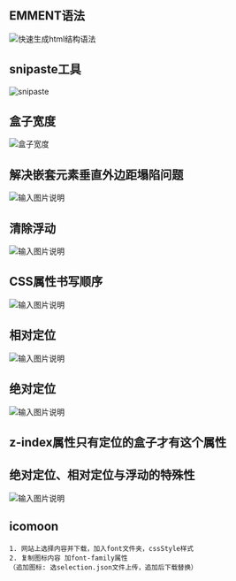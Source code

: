 ## EMMENT语法
![快速生成html结构语法](/imgs/2023-01-29/0Q6veYoON202wX4n.png)

## snipaste工具
![snipaste](/imgs/2023-02-07/kChDNtJduwd4bg4e.png)

## 盒子宽度
![盒子宽度  ](/imgs/2023-02-09/ahrAzHDZS1BFPcvJ.png)

## 解决嵌套元素垂直外边距塌陷问题
![输入图片说明](/imgs/2023-02-14/YgthyPLf8o5XWExd.png)

## 清除浮动
![输入图片说明](/imgs/2023-02-21/JwLQCrXQVigKtVZG.png)

## CSS属性书写顺序
![输入图片说明](/imgs/2023-02-22/Mf7uMfahRc6ZTVD2.png)

## 相对定位
![输入图片说明](/imgs/2023-02-22/XGTXjpkvqhih0Hsu.png)

## 绝对定位
![输入图片说明](/imgs/2023-02-22/SQueOBAUfyXcXkk2.png)

## z-index属性只有定位的盒子才有这个属性

## 绝对定位、相对定位与浮动的特殊性
![输入图片说明](/imgs/2023-02-22/pRi4gSPxLoIAKEhU.png)

## icomoon
```
1. 网站上选择内容并下载，加入font文件夹，cssStyle样式
2. 复制图标内容 加font-family属性
（追加图标: 选selection.json文件上传，追加后下载替换）
```

## 
<!--stackedit_data:
eyJoaXN0b3J5IjpbLTg5NDc5NDAwMiwtMzk3MjYyOTY2LC0yMD
A4Njc0NjY3LC0yMDY2NTMxNjIyLDczMjA1NTMyOCwtMjYzOTc4
OTY0LDkxNzM0NzY4LDYzNjk2NDUyLC0yMDUzNDQ0MjAyLDE3Nz
A0MzQ2MTAsMTg4NDE0Nzc1OSw4MDI1MjQzMzUsLTE2NDIwNTY1
NDQsLTIwNTE2NTQyMzAsLTU2NTkxNDUzNiwxMjg1MjExNzUyLD
k4MTc5MTI4LDEyNTk1MzY3NV19
-->